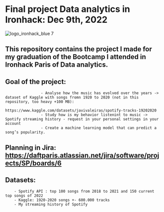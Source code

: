# Final project Data analytics in Ironhack: Dec 9th, 2022


![logo_ironhack_blue 7](https://user-images.githubusercontent.com/23629340/40541063-a07a0a8a-601a-11e8-91b5-2f13e4e6b441.png)




## This repository contains the project I made for my graduation of the Bootcamp I attended in Ironhack Paris of Data analytics.


## Goal of the project:
                    - Analyse how the music has evolved over the years -> dataset of Kaggle with songs fromn 1920 to 2020 (not in this repository, too heavy +100 MB):             
                                                                                    https://www.kaggle.com/datasets/javivaleiras/spotify-tracks-19202020
                    - Study how is my behavior listenint to music -> Spotify streaming history - request in your personal settings in your account
                    - Create a machine learning model that can predict a song’s popularity.
             
             
## Planning in Jira: https://daftparis.atlassian.net/jira/software/projects/SP/boards/6



## Datasets:
        - Spotify API : top 100 songs from 2018 to 2021 and 150 current top songs of 2022
        - Kaggle: 1920-2020 songs +- 600.000 tracks
        - My streaming history of Spotify
                    





